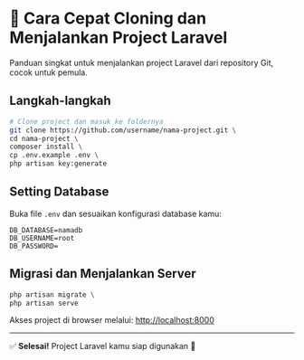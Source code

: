 # 🚀 Cara Cepat Cloning dan Menjalankan Project Laravel

Panduan singkat untuk menjalankan project Laravel dari repository Git, cocok untuk pemula.

## Langkah-langkah

```bash
# Clone project dan masuk ke foldernya
git clone https://github.com/username/nama-project.git \
cd nama-project \
composer install \
cp .env.example .env \
php artisan key:generate
```

## Setting Database

Buka file `.env` dan sesuaikan konfigurasi database kamu:

```env
DB_DATABASE=namadb
DB_USERNAME=root
DB_PASSWORD=
```

## Migrasi dan Menjalankan Server

```bash
php artisan migrate \ 
php artisan serve
```

Akses project di browser melalui: [http://localhost:8000](http://localhost:8000)

---

✅ **Selesai!** Project Laravel kamu siap digunakan 🎉
